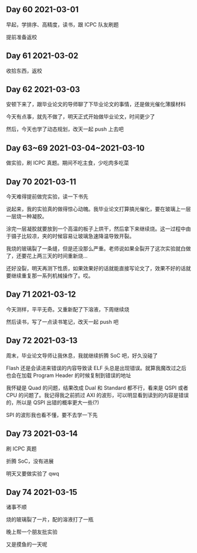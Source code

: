 ## Day 60 2021-03-01

早起，学排序、高精度，读书，跟 ICPC 队友刷题

提前准备返校

## Day 61 2021-03-02

收拾东西，返校

## Day 62 2021-03-03

安顿下来了，跟毕业论文的导师聊了下毕业论文的事情，还是做光催化薄膜材料

今天有点事，就先不做了，明天正式开始做毕业论文，时间更少了

然后，今天也学了动态规划，改天一起 push 上去吧

## Day 63~69 2021-03-04~2021-03-10

做实验，刷 ICPC 真题。期间不吃主食，少吃肉多吃菜

## Day 70 2021-03-11

今天难得提前做完实验，读一下书先

说起来，我的实验真的做得惊心动魄。我毕业论文打算搞光催化，要在玻璃上一层一层烧一种凝胶。

涂完一层凝胶就要放到一个高温的板子上烘干，然后拿下来继续烧。这一过程中由于镊子比较凉，夹的时候容易让玻璃急速降温导致开裂。

我烧的玻璃裂了一条缝，但是还没那么严重。老师说如果全裂开了这次实验就白做了，还要花上两三天的时间重新烧...

还好没裂，明天再测下性质，如果效果好的话就能直接写论文了，效果不好的话就要继续重复那一系列机械操作了。哎。

## Day 71 2021-03-12

今天测样，平平无奇。又重新配了下溶液，下周继续烧

然后读书，写了一点读书笔记，改天一起 push 吧

## Day 72 2021-03-13

周末，毕业论文导师让我休息，我就继续折腾 SoC 吧，好久没碰了

Flash 还是会读进来错误的内容导致读 ELF 头总是出现错误。就算我魔改过之后也会在加载 Program Header 的时候复制到错误的地址

我怀疑是 Quad 的问题，结果改成 Dual 和 Standard 都不行，看来是 QSPI 或者 CPU 的问题了。我记得我之前抓过 AXI 的波形，可以明显看到读到的内容是错误的，所以是 QSPI 出错的概率更大一些(?)

SPI 的波形我也看不懂，要不去学一下先

## Day 73 2021-03-14

刷 ICPC 真题

折腾 SoC，没有进展

明天又要做实验了 qwq

## Day 74 2021-03-15

诸事不顺

烧的玻璃裂了一片，配的溶液打了一瓶

晚上帮一个朋友批实验

又是摸鱼的一天呢

